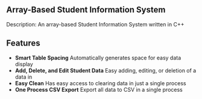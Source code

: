 ## Array-Based Student Information System

Description: An array-based Student Information System written in C++

## Features
* <b>Smart Table Spacing</b> Automatically generates space for easy data display
* <b>Add, Delete, and Edit Student Data</b> Easy adding, editing, or deletion of a data in
* <b>Easy Clean</b> Has easy access to clearing data in just a single process
* <b>One Process CSV Export</b> Export all data to CSV in a single process
